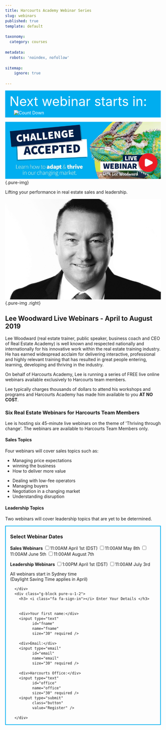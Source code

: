 ```yaml
---
title: Harcourts Academy Webinar Series
slug: webinars
published: true
template: default

taxonomy:
  category: courses

metadata:
  robots: 'noindex, nofollow'

sitemap:
    ignore: true

---
```


<div class="g-grid pure-g-r" style="color: white; background-color: #00adef; padding: 1em 1em 0 1em;">
  <div class="size-1-1 pure-u-md-3-5">
    <div style="font-size: 3em; line-height:1em;">Next webinar starts in:</div>
  </div>
  <div class="size-1-1 pure-u-md-2-5">
      <img src="https://gen.sendtric.com/countdown/ms8dfupwy6" alt="Count Down" class="transparent" style="padding: .5em 1em;">
  </div>
</div>



![Challenge Accepted](challenge-accepted.jpg?cropResize=1000,388){.pure-img}

<p class="lead">Lifting your performance in real estate sales and leadership.</p>

![Lee Woodward](lee-profile.jpg?cropResize=375,300){.pure-img .right}

## Lee Woodward Live Webinars - April to August 2019

Lee Woodward (real estate trainer, public speaker, business coach and CEO of Real Estate Academy) is well known and respected nationally and internationally for his innovative work within the real estate training industry. He has earned widespread acclaim for delivering interactive, professional and highly relevant training that has resulted in great people entering, learning, developing and thriving in the industry.

On behalf of Harcourts Academy, Lee is running a series of FREE live online webinars available exclusively to Harcourts team members.

Lee typically charges thousands of dollars to attend his workshops and programs and Harcourts Academy has made him available to you **AT NO COST**.

### Six Real Estate Webinars for Harcourts Team Members

Lee is hosting six 45-minute live webinars on the theme of 'Thriving through change'. The webinars are available to Harcourts Team Members only.

#### <i class="fa fa-clipboard"></i> Sales Topics

<div>Four webinars will cover sales topics such as:</div>

<div class="g-grid pure-g-r">
    <div class="size-1-2 pure-u-1-2">
      <ul>
        <li>Managing price expectations</li>
        <li>winning the business</li>
        <li> How to deliver more value</li>
      </ul>
    </div>
    <div class="size-1-2 pure-u-1-2">
      <ul>
        <li>Dealing with low-fee operators</li>
        <li>Managing buyers</li>
        <li>Negotiation in a changing market</li>
        <li>Understanding disruption</li>
      </ul>
    </div>
</div>


#### <i class="fa fa-clipboard"></i> Leadership Topics

Two webinars will cover leadership topics that are yet to be determined.

<form action="https://hacademy.typeform.com/to/IyqV1D" id="registration" method="get">
<div class="sales-webinars" style="border: 2px solid #00adef; padding:0 1em;">
  <div class="member g-grid pure-g-r">
      <div class="g-block size-1-2 pure-u-1-2" markdown="1">

### <i class="fa fa-calendar"></i> Select Webinar Dates

**Sales Webinars**
<label for="webinar1">
  <input type="checkbox" id="webinar1" name="webinar1" value="1" required>11:00AM April 1st (DST)</input>
</label>
<label for="webinar3">
  <input type="checkbox" id="webinar3" name="webinar3" value="1" required>11:00AM May 8th</input>
</label>
<label for="webinar4">
  <input type="checkbox" id="webinar4" name="webinar4" value="1" required>11:00AM June 5th</input>
</label>
<label for="webinar6">
  <input type="checkbox" id="webinar6" name="webinar6" value="1" required>11:00AM August 7th</input>
</label>

**Leadership Webinars**
<label for="webinar2">
  <input type="checkbox" id="webinar2" name="webinar2" value="1" required>1:00PM April 1st (DST)</input>
</label>
<label for="webinar5">
  <input type="checkbox" id="webinar5" name="webinar5" value="1" required>11:00AM July 3rd</input>
</label>

<i class="fa fa-globe"></i> All webinars start in Sydney time<br/>(Daylight Saving Time applies in April)

      </div>
      <div class="g-block pure-u-1-2">
        <h3> <i class="fa fa-sign-in"></i> Enter Your Details </h3>

        
        <div>Your first name:</div>
        <input type="text"
              id="fname"
              name="fname"
              size="30" required />

        <div>Email:</div>
        <input type="email"
              id="email"
              name="email"
              size="30" required />

        <div>Harcourts Office:</div>
        <input type="text"
              id="office"
              name="office"
              size="30" required />
        <input type="submit"
              class="button"
              value="Register" />
        
      </div>
  </div>
</div>
</form>

<script>
  /* Ensure one or more webinars are selected. */
  $(function(){
      var requiredCheckboxes = $(':checkbox[required]');
      requiredCheckboxes.change(function(){
          if(requiredCheckboxes.is(':checked')) {
              requiredCheckboxes.removeAttr('required');
          } else {
              requiredCheckboxes.attr('required', 'required');
          }
      });
  });
</script>
